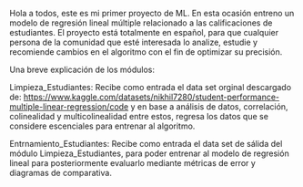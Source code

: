 Hola a todos, este es mi primer proyecto de ML. En esta ocasión entreno un modelo de regresión lineal múltiple relacionado a las calificaciones de estudiantes.
El proyecto está totalmente en español, para que cualquier persona de la comunidad que esté interesada lo analize, estudie y recomiende cambios en el algoritmo con el fin de optimizar su precisión.

Una breve explicación de los módulos:

Limpieza_Estudiantes: Recibe como entrada el data set orginal descargado de: https://www.kaggle.com/datasets/nikhil7280/student-performance-multiple-linear-regression/code y en base a análisis de datos, correlación, colinealidad y multicolinealidad entre estos, regresa los datos que se considere escenciales para entrenar al algoritmo.

Entrnamiento_Estudiantes: Recibe como entrada el data set de sálida del módulo Limpieza_Estudiantes, para poder entrenar al modelo de regresión lineal para posteriormente evaluarlo mediante métricas de error y diagramas de comparativa.
